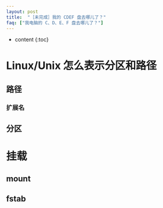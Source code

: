 ```yaml
---
layout: post
title:  "［未完成］我的 CDEF 盘去哪儿了？"
faq: ["我电脑的 C、D、E、F 盘去哪儿了？"]
---
```

* content
{:toc}

# Linux/Unix 怎么表示分区和路径

## 路径

### 扩展名

## 分区

# 挂载

## mount

## fstab
